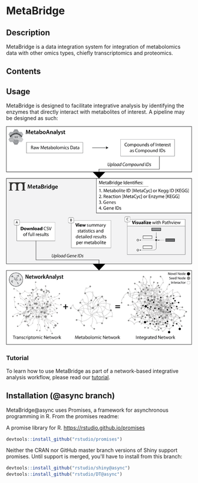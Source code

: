# MetaBridge

## Description

MetaBridge is a data integration system for integration of metabolomics data with other omics types, chiefly transcriptomics and proteomics.

## Contents

## Usage

MetaBridge is designed to facilitate integrative analysis by identifying the enzymes that directly interact with metabolites of interest. A pipeline may be designed as such:

![Pipeline Schema](./figure.png)

### Tutorial

To learn how to use MetaBridge as part of a network-based integrative analysis workflow, please read our [tutorial](./tutorial/tutorial.md).

## Installation (@async branch)

MetaBridge@async uses Promises, a framework for asynchronous programming in R. From the promises readme:

A promise library for R. https://rstudio.github.io/promises

```r
devtools::install_github("rstudio/promises")
```

Neither the CRAN nor GitHub master branch versions of Shiny support promises. Until support is merged, you'll have to install from this branch:

```r
devtools::install_github("rstudio/shiny@async")
devtools::install_github("rstudio/DT@async")
```